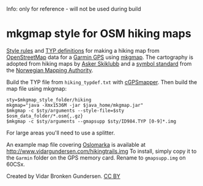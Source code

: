 Info: only for reference - will not be used during build


# mkgmap style for OSM hiking maps

[Style rules][1] and [TYP definitions][2] for making a
hiking map from [OpenStreetMap](http://www.openstreetmap.org/) data
for a [Garmin GPS][3] using [mkgmap][4].
The cartography is adopted from hiking maps by
[Asker Skiklubb](http://asker-skiklubb.no/)
and a [symbol standard][5] from the
[Norwegian Mapping Authority](http://www.kartverket.no/).

Build the TYP file from `hiking_typdef.txt` with [cGPSmapper][6].
Then build the map file using mkgmap:

    sty=$mkgmap_style_folder/hiking
    mkgmap="java -Xmx1536M -jar $java_home/mkgmap.jar"
    $mkgmap -c $sty/arguments --style-file=$sty $osm_data_folder/*.osm{,.gz}
    $mkgmap -c $sty/arguments --gmapsupp $sty/ID984.TYP [0-9]*.img

For large areas you'll need to use a splitter.

An example map file covering [Oslomarka][8] is available at
<http://www.vidargundersen.com/hikingtrails.img>
To install, simply copy it to the `Garmin` folder on the GPS memory card.
Rename to `gmapsupp.img` on 60CSx.

Created by Vidar Bronken Gundersen.
[CC BY][9]

[1]: http://wiki.openstreetmap.org/wiki/Mkgmap/help/style_rules
[2]: http://wiki.openstreetmap.org/wiki/Mkgmap/help/TYP_files
[3]: http://www.garmin.com/us/products/onthetrail
[4]: http://www.mkgmap.org.uk/
[5]: http://www.kartverket.no/globalassets/standard/bransjestandarder-utover-sosi/symbol.pdf
  "Symbolfonter for friluftsliv og sport (1997). Statens kartverk Landkartdivisjonen, ISBN 82-90408-52-8"
[6]: http://www.cgpsmapper.com/
[8]: http://no.wikipedia.org/wiki/Marka_(Oslo)
[9]: http://creativecommons.org/licenses/by/4.0/
